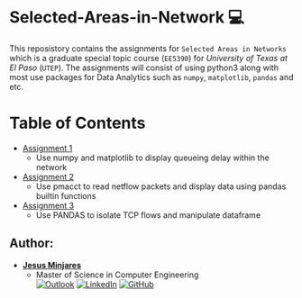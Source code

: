 # Selected-Areas-in-Network :computer:
This reposistory contains the assignments for `Selected Areas in Networks` which is a graduate special topic course (`EE5390`) for *University of Texas at El Paso* (`UTEP`). The assignments will consist of using python3 along with most use packages for Data Analytics such as `numpy`, `matplotlib`, `pandas` and etc.

# Table of Contents
* [Assignment 1](https://github.com/jminjares4/Selected-Areas-in-Networks/tree/main/assignment_1)
  * Use numpy and matplotlib to display queueing delay within the network
* [Assignment 2](https://github.com/jminjares4/Selected-Areas-in-Networks/tree/main/assignment_2)
  * Use pmacct to read netflow packets and display data using pandas builtin functions
* [Assignment 3](https://github.com/jminjares4/Selected-Areas-in-Networks/tree/main/assignment_3)
  * Use PANDAS to isolate TCP flows and manipulate dataframe

## Author:
* [**Jesus Minjares**](https://github.com/jminjares4)<br>
  * Master of Science in Computer Engineering<br>
[![Outlook](https://img.shields.io/badge/Microsoft_Outlook-0078D4?style=for-the-badge&logo=microsoft-outlook&logoColor=white&style=flat)](mailto:jminjares4@miners.utep.edu) 
[![LinkedIn](https://img.shields.io/badge/LinkedIn-0077B5?style=for-the-badge&logo=linkedin&logoColor=white&style=flat)](https://www.linkedin.com/in/jesus-minjares-157a21195/) [![GitHub](https://img.shields.io/badge/GitHub-100000?style=for-the-badge&logo=github&logoColor=white&style=flat)](https://github.com/jminjares4)